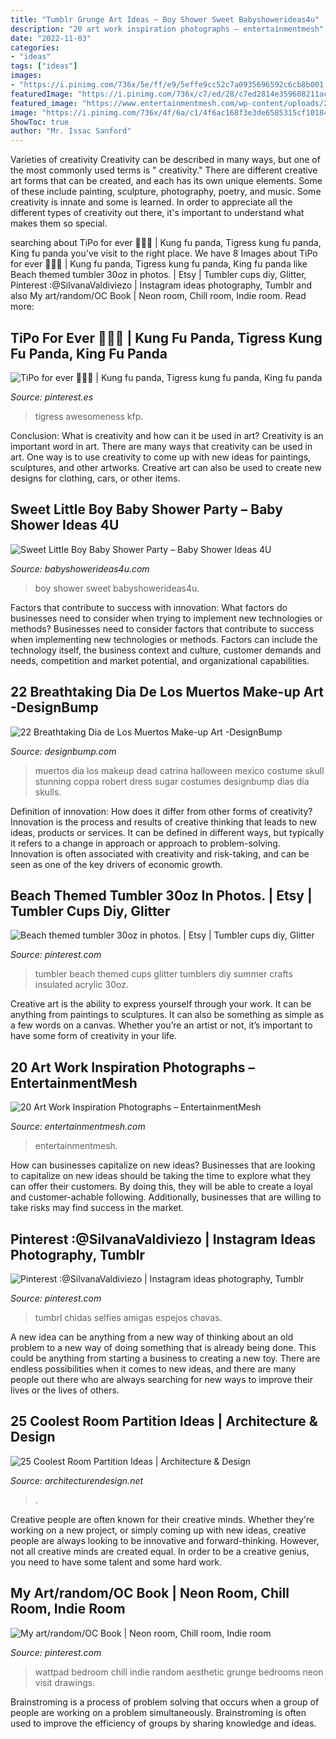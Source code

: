 ```yaml
---
title: "Tumblr Grunge Art Ideas ~ Boy Shower Sweet Babyshowerideas4u"
description: "20 art work inspiration photographs – entertainmentmesh"
date: "2022-11-03"
categories:
- "ideas"
tags: ["ideas"]
images:
- "https://i.pinimg.com/736x/5e/ff/e9/5effe9cc52c7a0935696592c6cb8b001.jpg"
featuredImage: "https://i.pinimg.com/736x/c7/ed/28/c7ed2814e359608211ac72911c68661e.jpg"
featured_image: "https://www.entertainmentmesh.com/wp-content/uploads/2012/07/20-Art-Work1.jpg"
image: "https://i.pinimg.com/736x/4f/6a/c1/4f6ac168f3e3de6585315cf101840547.jpg"
ShowToc: true
author: "Mr. Issac Sanford"
---
```



Varieties of creativity
Creativity can be described in many ways, but one of the most commonly used terms is " creativity." There are different creative art forms that can be created, and each has its own unique elements. Some of these include painting, sculpture, photography, poetry, and music. Some creativity is innate and some is learned. In order to appreciate all the different types of creativity out there, it's important to understand what makes them so special.

	

		
searching about TiPo for ever 🐼🐯💕 | Kung fu panda, Tigress kung fu panda, King fu panda you've visit to the right place. We have 8 Images about TiPo for ever 🐼🐯💕 | Kung fu panda, Tigress kung fu panda, King fu panda like Beach themed tumbler 30oz in photos. | Etsy | Tumbler cups diy, Glitter, Pinterest :@SilvanaValdiviezo | Instagram ideas photography, Tumblr and also My art/random/OC Book | Neon room, Chill room, Indie room. Read more:
		
    
## TiPo For Ever 🐼🐯💕 | Kung Fu Panda, Tigress Kung Fu Panda, King Fu Panda

<img loading=lazy src="https://i.pinimg.com/736x/c7/ed/28/c7ed2814e359608211ac72911c68661e.jpg" onerror="this.onerror=null;this.src='https://tse1.mm.bing.net/th?id=OIP.5n_Dh705ut9e35DO_6lulwHaLA&amp;pid=15.1';" alt="TiPo for ever 🐼🐯💕 | Kung fu panda, Tigress kung fu panda, King fu panda">

_Source: pinterest.es_

>tigress awesomeness kfp. 

	

Conclusion: What is creativity and how can it be used in art?
Creativity is an important word in art. There are many ways that creativity can be used in art. One way is to use creativity to come up with new ideas for paintings, sculptures, and other artworks. Creative art can also be used to create new designs for clothing, cars, or other items.

    
## Sweet Little Boy Baby Shower Party – Baby Shower Ideas 4U

<img loading=lazy src="https://babyshowerideas4u.com/wp-content/uploads/2014/01/boy-21.jpg" onerror="this.onerror=null;this.src='https://tse4.mm.bing.net/th?id=OIP.1OIzYFQQ-Gt_uETu9dXXZQHaLH&amp;pid=15.1';" alt="Sweet Little Boy Baby Shower Party – Baby Shower Ideas 4U">

_Source: babyshowerideas4u.com_

>boy shower sweet babyshowerideas4u. 

	

Factors that contribute to success with innovation: What factors do businesses need to consider when trying to implement new technologies or methods?
Businesses need to consider factors that contribute to success when implementing new technologies or methods. Factors can include the technology itself, the business context and culture, customer demands and needs, competition and market potential, and organizational capabilities.

    
## 22 Breathtaking Dia De Los Muertos Make-up Art -DesignBump

<img loading=lazy src="https://cdn.designbump.com/wp-content/uploads/2014/09/dia-de-los-muertos-mexican-make-up-11.jpg" onerror="this.onerror=null;this.src='https://tse2.mm.bing.net/th?id=OIP.LQ4VGTvtwjRFEVLdMtOTRQHaLH&amp;pid=15.1';" alt="22 Breathtaking Dia de Los Muertos Make-up Art -DesignBump">

_Source: designbump.com_

>muertos dia los makeup dead catrina halloween mexico costume skull stunning coppa robert dress sugar costumes designbump dias día skulls. 

	

Definition of innovation: How does it differ from other forms of creativity?
Innovation is the process and results of creative thinking that leads to new ideas, products or services. It can be defined in different ways, but typically it refers to a change in approach or approach to problem-solving. Innovation is often associated with creativity and risk-taking, and can be seen as one of the key drivers of economic growth.

    
## Beach Themed Tumbler 30oz In Photos. | Etsy | Tumbler Cups Diy, Glitter

<img loading=lazy src="https://i.pinimg.com/736x/4f/6a/c1/4f6ac168f3e3de6585315cf101840547.jpg" onerror="this.onerror=null;this.src='https://tse2.mm.bing.net/th?id=OIP.9KaPgihqpAEZbc1F21gmMgHaNL&amp;pid=15.1';" alt="Beach themed tumbler 30oz in photos. | Etsy | Tumbler cups diy, Glitter">

_Source: pinterest.com_

>tumbler beach themed cups glitter tumblers diy summer crafts insulated acrylic 30oz. 

	

Creative art is the ability to express yourself through your work. It can be anything from paintings to sculptures. It can also be something as simple as a few words on a canvas. Whether you’re an artist or not, it’s important to have some form of creativity in your life.

    
## 20 Art Work Inspiration Photographs – EntertainmentMesh

<img loading=lazy src="https://www.entertainmentmesh.com/wp-content/uploads/2012/07/20-Art-Work1.jpg" onerror="this.onerror=null;this.src='https://tse4.mm.bing.net/th?id=OIP.YWMFQ3qwyuuwXh7eTF9QhQAAAA&amp;pid=15.1';" alt="20 Art Work Inspiration Photographs – EntertainmentMesh">

_Source: entertainmentmesh.com_

>entertainmentmesh. 

	

How can businesses capitalize on new ideas?
Businesses that are looking to capitalize on new ideas should be taking the time to explore what they can offer their customers. By doing this, they will be able to create a loyal and customer-achable following. Additionally, businesses that are willing to take risks may find success in the market.

    
## Pinterest :@SilvanaValdiviezo | Instagram Ideas Photography, Tumblr

<img loading=lazy src="https://i.pinimg.com/736x/39/c7/6c/39c76cc85a9d7b08d7cc675493575ba5.jpg" onerror="this.onerror=null;this.src='https://tse3.mm.bing.net/th?id=OIP.zTrd2a-T-z-9SqE95ixxEgHaJ3&amp;pid=15.1';" alt="Pinterest :@SilvanaValdiviezo | Instagram ideas photography, Tumblr">

_Source: pinterest.com_

>tumbrl chidas selfies amigas espejos chavas. 

	

A new idea can be anything from a new way of thinking about an old problem to a new way of doing something that is already being done. This could be anything from starting a business to creating a new toy. There are endless possibilities when it comes to new ideas, and there are many people out there who are always searching for new ways to improve their lives or the lives of others.

    
## 25 Coolest Room Partition Ideas | Architecture &amp; Design

<img loading=lazy src="https://cdn.architecturendesign.net/wp-content/uploads/2014/08/3137.jpg" onerror="this.onerror=null;this.src='https://tse2.mm.bing.net/th?id=OIP.0U4_h8rUDRzr4zKdHGWjhgHaLK&amp;pid=15.1';" alt="25 Coolest Room Partition Ideas | Architecture &amp; Design">

_Source: architecturendesign.net_

>. 

	

Creative people are often known for their creative minds. Whether they're working on a new project, or simply coming up with new ideas, creative people are always looking to be innovative and forward-thinking. However, not all creative minds are created equal. In order to be a creative genius, you need to have some talent and some hard work.

    
## My Art/random/OC Book | Neon Room, Chill Room, Indie Room

<img loading=lazy src="https://i.pinimg.com/736x/5e/ff/e9/5effe9cc52c7a0935696592c6cb8b001.jpg" onerror="this.onerror=null;this.src='https://tse1.mm.bing.net/th?id=OIP.icpIMTELuX0HEF1EiLb5uQHaJ3&amp;pid=15.1';" alt="My art/random/OC Book | Neon room, Chill room, Indie room">

_Source: pinterest.com_

>wattpad bedroom chill indie random aesthetic grunge bedrooms neon visit drawings. 

	

Brainstroming is a process of problem solving that occurs when a group of people are working on a problem simultaneously. Brainstroming is often used to improve the efficiency of groups by sharing knowledge and ideas.

